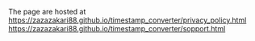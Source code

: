 The page are hosted at 
https://zazazakari88.github.io/timestamp_converter/privacy_policy.html
https://zazazakari88.github.io/timestamp_converter/sopport.html
